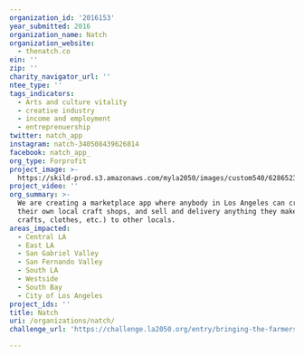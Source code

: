 ```yaml
---
organization_id: '2016153'
year_submitted: 2016
organization_name: Natch
organization_website:
  - thenatch.co
ein: ''
zip: ''
charity_navigator_url: ''
ntee_type: ''
tags_indicators:
  - Arts and culture vitality
  - creative industry
  - income and employment
  - entreprenuership
twitter: natch_app
instagram: natch-340508439626814
facebook: natch_app_
org_type: Forprofit
project_image: >-
  https://skild-prod.s3.amazonaws.com/myla2050/images/custom540/6286523854741-team91.png
project_video: ''
org_summary: >-
  We are creating a marketplace app where anybody in Los Angeles can create
  their own local craft shops, and sell and delivery anything they make (foods,
  crafts, clothes, etc.) to other locals.
areas_impacted:
  - Central LA
  - East LA
  - San Gabriel Valley
  - San Fernando Valley
  - South LA
  - Westside
  - South Bay
  - City of Los Angeles
project_ids: ''
title: Natch
uri: /organizations/natch/
challenge_url: 'https://challenge.la2050.org/entry/bringing-the-farmers-market-to-peoples-door'

---
```

